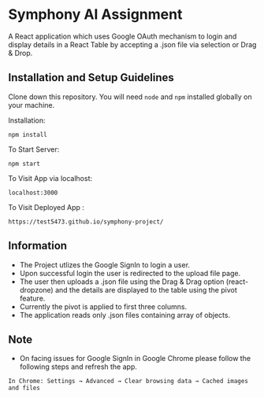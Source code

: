 # Symphony AI Assignment

A React application which uses Google OAuth mechanism to login and display details in a React Table by accepting a .json file via selection or Drag & Drop.

## Installation and Setup Guidelines

Clone down this repository. You will need `node` and `npm` installed globally on your machine.  

Installation:

`npm install`    

To Start Server:

`npm start`  

To Visit App via localhost:

`localhost:3000` 

To Visit Deployed App :

`https://test5473.github.io/symphony-project/`

## Information

  - The Project utlizes the Google SignIn to login a user.
  - Upon successful login the user is redirected to the upload file page.
  - The user then uploads a .json file using the Drag & Drag option (react-dropzone) and the details are displayed to the table using the pivot feature.
  - Currently the pivot is applied to first three columns.
  - The application reads only .json files containing array of objects.

## Note

  - On facing issues for Google SignIn in Google Chrome please follow the following steps and refresh the app.
  
  `In Chrome: Settings → Advanced → Clear browsing data → Cached images and files`
